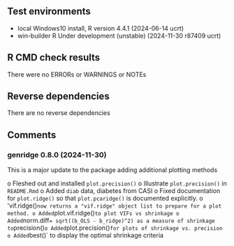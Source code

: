 ## Test environments
* local Windows10 install, R version 4.4.1 (2024-06-14 ucrt)
* win-builder R Under development (unstable) (2024-11-30 r87409 ucrt)

## R CMD check results
There were no ERRORs or WARNINGS or NOTEs

## Reverse dependencies
There are no reverse dependencies

## Comments
### genridge 0.8.0 (2024-11-30)

This is a major update to the package adding additional plotting methods

o Fleshed out and installed `plot.precision()`
o Illustrate `plot.precision()` in `README.Rmd`
o Added `diab` data, diabetes from CASI
o Fixed documentation for `plot.ridge()` so that `plot.pcaridge()` is documented explicitly.
o 'vif.ridge()` now returns a "vif.ridge" object list to prepare for a plot method.
o Added `plot.vif.ridge()` to plot VIFs vs shrinkage
o Added `norm.diff` = sqrt((b_OLS - b_ridge)^2) as a measure of shrinkage to `precision()`
o Added `plot.precision()` for plots of shrinkage vs. precision
o Added `best()` to display the optimal shrinkage criteria
